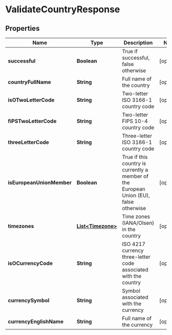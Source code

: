 
# ValidateCountryResponse

## Properties
Name | Type | Description | Notes
------------ | ------------- | ------------- | -------------
**successful** | **Boolean** | True if successful, false otherwise |  [optional]
**countryFullName** | **String** | Full name of the country |  [optional]
**isOTwoLetterCode** | **String** | Two-letter ISO 3166-1 country code |  [optional]
**fiPSTwoLetterCode** | **String** | Two-letter FIPS 10-4 country code |  [optional]
**threeLetterCode** | **String** | Three-letter ISO 3166-1 country code |  [optional]
**isEuropeanUnionMember** | **Boolean** | True if this country is currently a member of the European Union (EU), false otherwise |  [optional]
**timezones** | [**List&lt;Timezone&gt;**](Timezone.md) | Time zones (IANA/Olsen) in the country |  [optional]
**isOCurrencyCode** | **String** | ISO 4217 currency three-letter code associated with the country |  [optional]
**currencySymbol** | **String** | Symbol associated with the currency |  [optional]
**currencyEnglishName** | **String** | Full name of the currency |  [optional]



